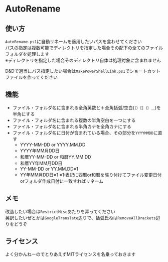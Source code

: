 # AutoRename

## 使い方

``AutoRename.ps1``に自動リネームを適用したいパスを食わせてください<br>
パスの指定は複数可能でディレクトリを指定した場合その配下の全てのファイルフォルダを処理します<br>
※ディレクトリを指定した場合そのディレクトリ自体は処理対象に含まれません

D&Dで適当にパス指定したい場合は``MakePowerShellLink.ps1``でショートカットファイルを作ってください

## 機能

* ファイル・フォルダ名に含まれる全角英数と＋全角括弧/空白(``（）［］｛｝＿``)を半角にする
* ファイル・フォルダ名に含まれる複数の半角空白を一つにする
* ファイル・フォルダ名に含まれる半角カナを全角カナにする
* ファイル・フォルダ名に日付が含まれている場合、その部分を``YYYYMMDD``に直す
  * YYYY-MM-DD or YYYY.MM.DD
  * YYYY年MM月DD日
  * 和暦YY-MM-DD or 和暦YY.MM.DD 
  * 和暦YY年MM月DD日
  * YY-MM-DD or YY.MM.DD※1
  * YY年MM月DD日※1
※1:表記に西暦or和暦を張り付けてファイル変更日付orフォルダ作成日付に一致すればリネーム

## メモ

改造したい場合は``RestrictMisc``あたりを弄ってください<br>
英訳したいぜとかは``GoogleTranslate``辺りで、括弧氏ねは``RemoveAllBrackets``辺りをどうぞ<br>

## ライセンス

よく分かんねーのでとりあえずMITライセンスを名乗っておきます
